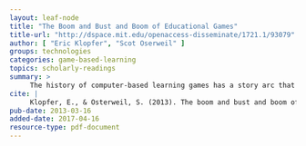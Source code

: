```yaml
---
layout: leaf-node
title: "The Boom and Bust and Boom of Educational Games"
title-url: "http://dspace.mit.edu/openaccess-disseminate/1721.1/93079"
author: [ "Eric Klopfer", "Scot Oserweil" ]
groups: technologies
categories: game-based-learning
topics: scholarly-readings
summary: >
     The history of computer-based learning games has a story arc that rises dramatically, and then plummets steeply. In the early days of personal computers, creative minds drawn to the new medium explored a variety of approaches to learning games, ranging from behaviorist drill-and-practice exercises, to open- ended environments suitable for either exploration or construction. Early practitioners were inventing new forms, and even the fundamentally limited drill- and-practice games were infused with a measure of creative energy and humor. For users of these early products, each new title represented another interesting step into unknown territory.
cite: |
     Klopfer, E., & Osterweil, S. (2013). The boom and bust and boom of educational games. In Transactions on Edutainment IX (pp. 290-296). Springer Berlin Heidelberg.
pub-date: 2013-03-16
added-date: 2017-04-16
resource-type: pdf-document
---
```

